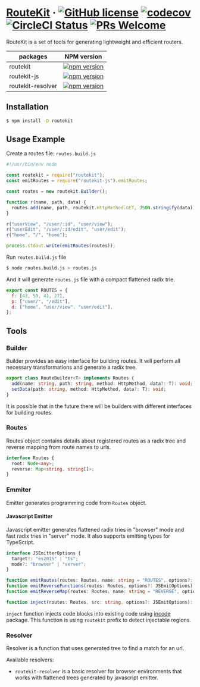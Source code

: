# [RouteKit](https://github.com/localvoid/routekit) &middot; [![GitHub license](https://img.shields.io/badge/license-MIT-blue.svg)](https://github.com/localvoid/routekit/blob/master/LICENSE) [![codecov](https://codecov.io/gh/localvoid/routekit/branch/master/graph/badge.svg)](https://codecov.io/gh/localvoid/routekit) [![CircleCI Status](https://circleci.com/gh/localvoid/routekit.svg?style=shield&circle-token=:circle-token)](https://circleci.com/gh/localvoid/routekit) [![PRs Welcome](https://img.shields.io/badge/PRs-welcome-brightgreen.svg)](https://github.com/localvoid/routekit)

RouteKit is a set of tools for generating lightweight and efficient routers.

|packages         |NPM version                                                                                                          |
|-----------------|---------------------------------------------------------------------------------------------------------------------|
|routekit         |[![npm version](https://img.shields.io/npm/v/routekit.svg)](https://www.npmjs.com/package/routekit)                  |
|routekit-js      |[![npm version](https://img.shields.io/npm/v/routekit-js.svg)](https://www.npmjs.com/package/routekit-js)            |
|routekit-resolver|[![npm version](https://img.shields.io/npm/v/routekit-resolver.svg)](https://www.npmjs.com/package/routekit-resolver)|

## Installation

```sh
$ npm install -D routekit
```

## Usage Example

Create a routes file: `routes.build.js`

```js
#!/usr/bin/env node

const routekit = require("routekit");
const emitRoutes = require("routekit-js").emitRoutes;

const routes = new routekit.Builder();

function r(name, path, data) {
  routes.add(name, path, routekit.HttpMethod.GET, JSON.stringify(data));
}

r("userView", "/user/:id", "user/view");
r("userEdit", "/user/:id/edit", "user/edit");
r("home", "/", "home");

process.stdout.write(emitRoutes(routes));
```

Run `routes.build.js` file

```sh
$ node routes.build.js > routes.js
```

And it will generate `routes.js` file with a compact flattened radix trie.

```js
export const ROUTES = {
  f: [43, 50, 41, 27],
  p: ["user/", "/edit"],
  d: ["home", "user/view", "user/edit"],
};
```

## Tools

### Builder

Builder provides an easy interface for building routes. It will perform all necessary transformations and generate a
radix tree.

```ts
export class RouteBuilder<T> implements Routes {
  add(name: string, path: string, method: HttpMethod, data?: T): void;
  setData(path: string, method: HttpMethod, data?: T): void;
}
```

It is possible that in the future there will be builders with different interfaces for building routes.

### Routes

Routes object contains details about registered routes as a radix tree and reverse mapping from route names to urls.

```ts
interface Routes {
  root: Node<any>;
  reverse: Map<string, string[]>;
}
```

### Emmiter

Emitter generates programming code from `Routes` object.

#### Javascript Emitter

Javascript emitter generates flattened radix tries in "browser" mode and fast radix tries in "server" mode. It also
supports emitting types for TypeScript.

```ts
interface JSEmitterOptions {
  target?: "es2015" | "ts";
  mode?: "browser" | "server";
}

function emitRoutes(routes: Routes, name: string = "ROUTES", options?: JSEmitOptions): string;
function emitReverseFunctions(routes: Routes, options?: JSEmitOptions): string;
function emitReverseMap(routes: Routes, name: string = "REVERSE", options?: JSEmitOptions): string;

function inject(routes: Routes, src: string, options?: JSEmitOptions): string;
```

`inject` function injects code blocks into existing code using [incode](https://github.com/localvoid/incode) package.
This function is using `routekit` prefix to detect injectable regions.

### Resolver

Resolver is a function that uses generated tree to find a match for an url.

Available resolvers:

- `routekit-resolver` is a basic resolver for browser environments that works with flattened trees generated by
 javascript emitter.
